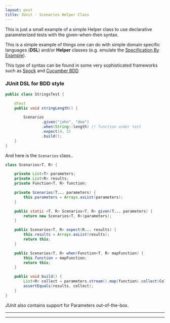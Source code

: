 ```yaml
---
layout: post
title: JUnit - Scenarios Helper Class
---
```


This is just a small example of a simple Helper class to use declarative parameterized tests with the given-when-then syntax.

This is a simple example of things one can do with simple domain specific languages (**DSL**) and/or **Helper** classes (e.g. emulate the [Specification By Example](http://martinfowler.com/bliki/GivenWhenThen.html)). 

This type of syntax can be found in some very sophisticated frameworks such as [Spock](https://github.com/spockframework) and [Cucumber BDD](https://cucumber.io)

### JUnit DSL for BDD style

```java
public class StringsTest {

    @Test
    public void stringLength() {

        Scenarios
                .given("john", "doe")
                .when(String::length) // function under test
                .expect(4, 3)
                .build();
    }
}
```

And here is the `Scenarios` class..

```java
class Scenarios<T, R> {

    private List<T> parameters;
    private List<R> results;
    private Function<T, R> function;

    private Scenarios(T... parameters) {
        this.parameters = Arrays.asList(parameters);
    }

    public static <T, R> Scenarios<T, R> given(T... parameters) {
        return new Scenarios<T, R>(parameters);
    }

    public Scenarios<T, R> expect(R... results) {
        this.results = Arrays.asList(results);
        return this;
    }

    public Scenarios<T, R> when(Function<T, R> mapFunction) {
        this.function = mapFunction;
        return this;
    }

    public void build() {
        List<R> collect = parameters.stream().map(function).collect(Collectors.toList());
        assertEquals(results, collect);
    }
}
```

JUnit also contains support for Parameters out-of-the-box.

****
----

